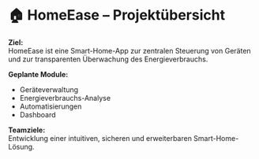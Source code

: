 # 🏠 HomeEase – Projektübersicht

**Ziel:**  
HomeEase ist eine Smart-Home-App zur zentralen Steuerung von Geräten  
und zur transparenten Überwachung des Energieverbrauchs.

**Geplante Module:**
- Geräteverwaltung
- Energieverbrauchs-Analyse
- Automatisierungen
- Dashboard

**Teamziele:**  
Entwicklung einer intuitiven, sicheren und erweiterbaren Smart-Home-Lösung.
